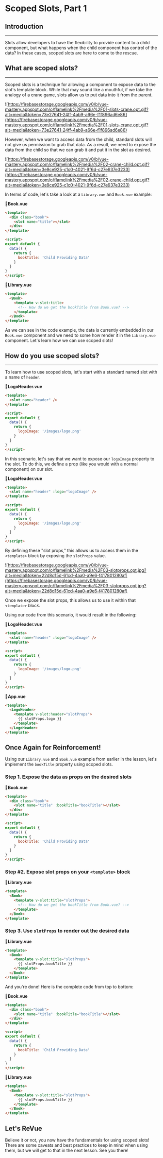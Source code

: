 # Scoped Slots, Part 1

## Introduction

---

Slots allow developers to have the flexibility to provide content to a child component, but what happens when the child component has control of the data? In these cases, scoped slots are here to come to the rescue.

## What are scoped slots?

---

Scoped slots is a technique for allowing a component to expose data to the slot's template block. While that may sound like a mouthful, if we take the analogy of a crane game, slots allow us to put data into it from the parent.

![https://firebasestorage.googleapis.com/v0/b/vue-mastery.appspot.com/o/flamelink%2Fmedia%2F01-slots-crane.opt.gif?alt=media&token=73e27641-24ff-4ab9-a66e-f1f896ad6e86](https://firebasestorage.googleapis.com/v0/b/vue-mastery.appspot.com/o/flamelink%2Fmedia%2F01-slots-crane.opt.gif?alt=media&token=73e27641-24ff-4ab9-a66e-f1f896ad6e86)

However, when we want to access data from the child, standard slots will not give us permission to grab that data. As a result, we need to expose the data from the child so that we can grab it and put it in the slot as desired.

![https://firebasestorage.googleapis.com/v0/b/vue-mastery.appspot.com/o/flamelink%2Fmedia%2F02-crane-child.opt.gif?alt=media&token=3e9ce925-c1c0-4021-9f6d-c27e937e3233](https://firebasestorage.googleapis.com/v0/b/vue-mastery.appspot.com/o/flamelink%2Fmedia%2F02-crane-child.opt.gif?alt=media&token=3e9ce925-c1c0-4021-9f6d-c27e937e3233)

In terms of code, let's take a look at a `Library.vue` and `Book.vue` example:

📄**Book.vue**

```html
<template>
  <div class="book">
    <slot name="title"></slot>
  </div>
</template>
```

```html
<script>
export default {
  data() {
    return {
      bookTitle: 'Child Providing Data'
    }
  }
}
</script>
```

📄**Library.vue**

```html
<template>
  <Book>
    <template v-slot:title>
      <!-- How do we get the bookTitle from Book.vue? -->
    </template>
  </Book>
</template>
```

As we can see in the code example, the data is currently embedded in our `Book.vue` component and we need to some how render it in the `Library.vue` component. Let's learn how we can use scoped slots!

## How do you use scoped slots?

---

To learn how to use scoped slots, let's start with a standard named slot with a name of `header`.

📄**LogoHeader.vue**

```html
<template>
  <slot name="header" />
</template>
```

```html
<script>
export default {
  data() {
    return {
      logoImage: '/images/logo.png'
    }
  }
}
</script>
```

In this scenario, let's say that we want to expose our `logoImage` property to the slot. To do this, we define a prop (like you would with a normal component) on our slot.

📄**LogoHeader.vue**

```html
<template>
  <slot name="header" :logo="logoImage" />
</template>
```

```html
<script>
export default {
  data() {
    return {
      logoImage: '/images/logo.png'
    }
  }
}
</script>
```

By defining these "slot props," this allows us to access them in the `<template>` block by exposing the `slotProps` value.

![https://firebasestorage.googleapis.com/v0/b/vue-mastery.appspot.com/o/flamelink%2Fmedia%2F03-slotprops.opt.jpg?alt=media&token=22d8d15d-61cd-4aa0-a9e6-f417801280af](https://firebasestorage.googleapis.com/v0/b/vue-mastery.appspot.com/o/flamelink%2Fmedia%2F03-slotprops.opt.jpg?alt=media&token=22d8d15d-61cd-4aa0-a9e6-f417801280af)

Once we expose the slot props, this allows us to use it within that `<template>` block.

Using our code from this scenario, it would result in the following:

📄**LogoHeader.vue**

```html
<template>
  <slot name="header" :logo="logoImage" />
</template>
```

```html
<script>
export default {
  data() {
    return {
      logoImage: '/images/logo.png'
    }
  }
}
</script>
```

📄**App.vue**

```html
<template>
  <LogoHeader>
    <template v-slot:header="slotProps">
      {{ slotProps.logo }}
    </template>
  </LogoHeader>
</template>
```

## Once Again for Reinforcement!

Using our `Library.vue` and `Book.vue` example from earlier in the lesson, let's implement the `bookTitle` property using scoped slots.

### Step 1. Expose the data as props on the desired slots

📄**Book.vue**

```html
<template>
  <div class="book">
    <slot name="title" :bookTitle="bookTitle"></slot>
  </div>
</template>
```

```html
<script>
export default {
  data() {
    return {
      bookTitle: 'Child Providing Data'
    }
  }
}
</script>
```

### Step #2. Expose slot props on your `<template>` block

📄**Library.vue**

```html
<template>
  <Book>
    <template v-slot:title="slotProps">
      <!-- How do we get the bookTitle from Book.vue? -->
    </template>
  </Book>
</template>
```

### Step 3. Use `slotProps` to render out the desired data

📄**Library.vue**

```html
<template>
  <Book>
    <template v-slot:title="slotProps">
      {{ slotProps.bookTitle }}
    </template>
  </Book>
</template>
```

And you're done! Here is the complete code from top to bottom:

📄**Book.vue**

```html
<template>
  <div class="book">
    <slot name="title" :bookTitle="bookTitle"></slot>
  </div>
</template>
```

```html
<script>
export default {
  data() {
    return {
      bookTitle: 'Child Providing Data'
    }
  }
}
</script>
```

📄**Library.vue**

```html
<template>
  <Book>
    <template v-slot:title="slotProps">
      {{ slotProps.bookTitle }}
    </template>
  </Book>
</template>
```

## Let's ReVue

Believe it or not, you now have the fundamentals for using scoped slots! There are some caveats and best practices to keep in mind when using them, but we will get to that in the next lesson. See you there!

